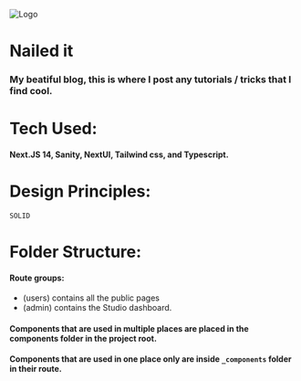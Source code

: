 ![Logo](https://res.cloudinary.com/dqkyatgoy/image/upload/v1689069033/nailedit/Frame_2_yrkykb.png)

# Nailed it

### My beatiful blog, this is where I post any tutorials / tricks that I find cool.

# Tech Used:

#### Next.JS 14, Sanity, NextUI, Tailwind css, and Typescript.

# Design Principles:

`SOLID`

# Folder Structure:

#### Route groups:

- (users) contains all the public pages
- (admin) contains the Studio dashboard.

#### Components that are used in multiple places are placed in the components folder in the project root.

#### Components that are used in one place only are inside `_components` folder in their route.
